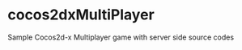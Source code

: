 cocos2dxMultiPlayer
===================

Sample Cocos2d-x Multiplayer game with server side source codes
